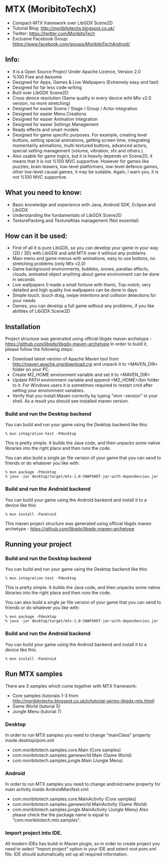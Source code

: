 MTX (MoribitoTechX)
===

- Compact-MTX framework over LibGDX Scene2D 
- Tutorial Blog: http://moribitotechx.blogspot.co.uk/
- Twitter: https://twitter.com/MoribitoTech
- Exclusive Facebook Group: https://www.facebook.com/groups/MoribitoTechAndroid/

Info:
---------
- It is a Open Source Project Under Apache Licence, Version 2.0
- %100 Free and Awsome 
- Designed for Apps, Games & Live Wallpapers (Extremely easy and fast)
- Designed for far less code writing
- Built over LibGDX Scene2D
- Cross device resolution (Same quality in every device wiht Mtx v2.0 version, no more stretching)
- Designed for easier Scene / Stage / Group / Actor integration
- Designed for easier Menu Creations
- Designed for easier Animation Integration
- Designed for easier Settings Management
- Ready effects and smart models
- Designed for game specific purposes. For example, creating level buttons, setting special animations, getting screen time, integrating momentarily animations, multi-textured buttons, advanced actors, special setting management (volume, vibration, sfx and others.).
- Also usable for game logics, but it is heavily depends on Scene2D, it means that it is not %100 MVC supportive. However for games like puzzles, brain teasers, low-level platformers, low-level defence games, other low-level causal games, it may be suitable. Again, I warn you, it is not %100 MVC supportive.

What you need to know:
---------
- Basic knowledge and experience with Java, Android SDK, Eclipse and LibGDX
- Understanding the fundamentals of LibGDX Scene2D
- TexturePacking and TextureAtlas management (Not essential)

How can it be used:
---------
- First of all it is pure LibGDX, so you can develop your game in your way (2D / 3D) with LibGDX and add MTX over it without any problems
- Main menu and game menus with animations, easy to use buttons, no stretching problems (only Mtx v2.0)
- Game background environments, bubbles, snows, parallax effects, clouds, animated object anything about game environment can be done in seconds
- Live wallpapers (I made a small fortune with them), Top-notch, very detailed and high quality live wallpapers can be done in days
- Simple touch, touch drag, swipe intentions and collision detections for your needs
- Games, you can develop a full game without any problems, if you like abilities of LibGDX Scene2D


## Installation

Project structure was generated using official libgdx maven archetype - https://github.com/libgdx/libgdx-maven-archetype
In order to build it, please follow the following steps:
- Download latest version of Apache Maven tool from http://maven.apache.org/download.cgi and unpack it to <MAVEN_DIR> folder on your PC.
- Create M2_HOME environment variable and set it to <MAVEN_DIR>
- Update PATH environment variable and append <M2_HOME>/bin folder to it. For Windows users it is sometimes required to restart cmd after setting your environment variables.
- Verify that you install Maven correctly by typing "mvn -version" in your shell. As a result you should see installed maven version.

### Build and run the Desktop backend

You can build and run your game using the Desktop backend like this:

```
% mvn integration-test -Pdesktop
```

This is pretty simple. It builds the Java code, and then unpacks some native libraries into the
right place and then runs the code.

You can also build a single jar file version of your game that you can send to friends or do
whatever you like with:

```
% mvn package -Pdesktop
% java -jar desktop/target/mtx-1.0-SNAPSHOT-jar-with-dependencies.jar
```

### Build and run the Android backend

You can build your game using the Android backend and install it to a device like this:

```
% mvn install -Pandroid
```
This maven project structure was generated using official libgdx maven archetype - https://github.com/libgdx/libgdx-maven-archetype

## Running your project

### Build and run the Desktop backend

You can build and run your game using the Desktop backend like this:

```
% mvn integration-test -Pdesktop
```

This is pretty simple. It builds the Java code, and then unpacks some native libraries into the
right place and then runs the code.

You can also build a single jar file version of your game that you can send to friends or do
whatever you like with:

```
% mvn package -Pdesktop
% java -jar desktop/target/mtx-1.0-SNAPSHOT-jar-with-dependencies.jar
```

### Build and run the Android backend

You can build your game using the Android backend and install it to a device like this:

```
% mvn install -Pandroid
```

## Run MTX samples

There are 3 samples which come together with MTX framework:
- Core samples (tutorials 1-3 from http://moribitotechx.blogspot.co.uk/p/tutorial-series-libgdx-mtx.html)
- Game World (tutorial 5)
- Jungle Menu (tutorial 7)

### Desktop
In order to run MTX samples you need to change "mainClass" property inside desktop/pom.xml 
- com.moribitotech.samples.core.Main (Core samples)
- com.moribitotech.samples.gameworld.Main (Game World)
- com.moribitotech.samples.jungle.Main (Jungle Menu)

### Android
In order to run MTX samples you need to change android:name property for main activity inside AndroidManifest.xml:
- com.moribitotech.samples.core.MainActivity (Core samples)
- com.moribitotech.samples.gameworld.MainActivity (Game World)
- com.moribitotech.samples.jungle.MainActivity (Jungle Menu)
Also please check the the package name is equal to "com.moribitotech.mtx.samples".


### Import project into IDE.

All modern IDEs has build-in Maven plugin, so in order to create project you need to select "Import project" option in your IDE and select root pom.xml file. IDE should automatically set up all required information.